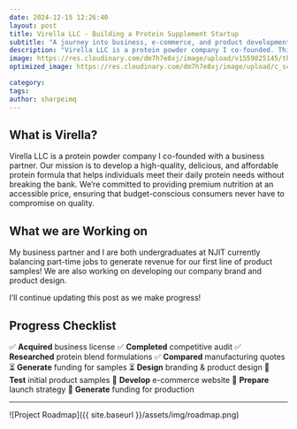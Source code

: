 ```yaml
---
date: 2024-12-15 12:26:40
layout: post
title: Virella LLC - Building a Protein Supplement Startup
subtitle: "A journey into business, e-commerce, and product development"
description: "Virella LLC is a protein powder company I co-founded. This post documents our journey from concept to launch, including business planning, branding, and manufacturing."
image: https://res.cloudinary.com/dm7h7e8xj/image/upload/v1559825145/theme16_o0seet.jpg
optimized_image: https://res.cloudinary.com/dm7h7e8xj/image/upload/c_scale,w_380/v1559825145/theme16_o0seet.jpg

category:
tags:
author: sharpeimq
---
```


## **What is Virella?**  
Virella LLC is a protein powder company I co-founded with a business partner. Our mission is to develop a high-quality, delicious, and affordable protein formula that helps individuals meet their daily protein needs without breaking the bank. We’re committed to providing premium nutrition at an accessible price, ensuring that budget-conscious consumers never have to compromise on quality.


## **What we are Working on** 
My business partner and I are both undergraduates at NJIT currently balancing part-time jobs to generate revenue for our first line of product samples! We are also working on developing our company brand and product design.

I’ll continue updating this post as we make progress!

## **Progress Checklist**
<div class="checklist">
    <span class="completed">✅ <strong>Acquired</strong> business license</span>
    <span class="completed">✅ <strong>Completed</strong> competitive audit</span>
    <span class="completed">✅ <strong>Researched</strong> protein blend formulations</span>
    <span class="completed">✅ <strong>Compared</strong> manufacturing quotes</span>
    <span class="in-progress">⏳ <strong>Generate</strong> funding for samples</span>
    <span class="in-progress">⏳ <strong>Design</strong> branding & product design</span>
    <span class="planned">📌 <strong>Test</strong> initial product samples</span>
    <span class="planned">📌 <strong>Develop</strong> e-commerce website</span>
    <span class="planned">📌 <strong>Prepare</strong> launch strategy</span>
    <span class="planned">📌 <strong>Generate</strong> funding for production</span>
</div>

---
![Project Roadmap]({{ site.baseurl }}/assets/img/roadmap.png)